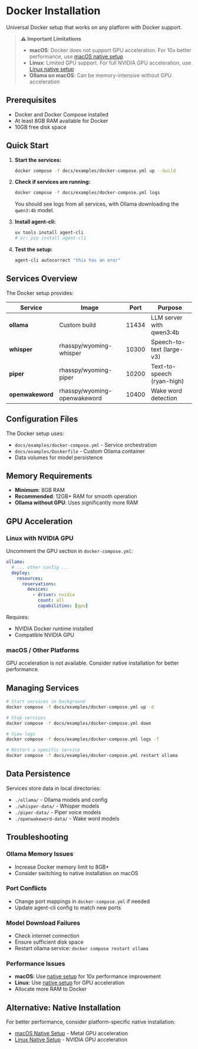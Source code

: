 # Docker Installation

Universal Docker setup that works on any platform with Docker support.

> **⚠️ Important Limitations**
> - **macOS**: Docker does not support GPU acceleration. For 10x better performance, use [macOS native setup](macos.md)
> - **Linux**: Limited GPU support. For full NVIDIA GPU acceleration, use [Linux native setup](linux.md)
> - **Ollama on macOS**: Can be memory-intensive without GPU acceleration

## Prerequisites

- Docker and Docker Compose installed
- At least 8GB RAM available for Docker
- 10GB free disk space

## Quick Start

1. **Start the services:**
   ```bash
   docker compose -f docs/examples/docker-compose.yml up --build
   ```

2. **Check if services are running:**
   ```bash
   docker compose -f docs/examples/docker-compose.yml logs
   ```

   You should see logs from all services, with Ollama downloading the `qwen3:4b` model.

3. **Install agent-cli:**
   ```bash
   uv tools install agent-cli
   # or: pip install agent-cli
   ```

4. **Test the setup:**
   ```bash
   agent-cli autocorrect "this has an eror"
   ```

## Services Overview

The Docker setup provides:

| Service | Image | Port | Purpose |
|---------|-------|------|---------|
| **ollama** | Custom build | 11434 | LLM server with qwen3:4b |
| **whisper** | rhasspy/wyoming-whisper | 10300 | Speech-to-text (large-v3) |
| **piper** | rhasspy/wyoming-piper | 10200 | Text-to-speech (ryan-high) |
| **openwakeword** | rhasspy/wyoming-openwakeword | 10400 | Wake word detection |

## Configuration Files

The Docker setup uses:
- `docs/examples/docker-compose.yml` - Service orchestration
- `docs/examples/Dockerfile` - Custom Ollama container
- Data volumes for model persistence

## Memory Requirements

- **Minimum**: 8GB RAM
- **Recommended**: 12GB+ RAM for smooth operation
- **Ollama without GPU**: Uses significantly more RAM

## GPU Acceleration

### Linux with NVIDIA GPU

Uncomment the GPU section in `docker-compose.yml`:

```yaml
ollama:
  # ... other config ...
  deploy:
    resources:
      reservations:
        devices:
          - driver: nvidia
            count: all
            capabilities: [gpu]
```

Requires:
- NVIDIA Docker runtime installed
- Compatible NVIDIA GPU

### macOS / Other Platforms

GPU acceleration is not available. Consider native installation for better performance.

## Managing Services

```bash
# Start services in background
docker compose -f docs/examples/docker-compose.yml up -d

# Stop services
docker compose -f docs/examples/docker-compose.yml down

# View logs
docker compose -f docs/examples/docker-compose.yml logs -f

# Restart a specific service
docker compose -f docs/examples/docker-compose.yml restart ollama
```

## Data Persistence

Services store data in local directories:
- `./ollama/` - Ollama models and config
- `./whisper-data/` - Whisper models
- `./piper-data/` - Piper voice models
- `./openwakeword-data/` - Wake word models

## Troubleshooting

### Ollama Memory Issues
- Increase Docker memory limit to 8GB+
- Consider switching to native installation on macOS

### Port Conflicts
- Change port mappings in `docker-compose.yml` if needed
- Update agent-cli config to match new ports

### Model Download Failures
- Check internet connection
- Ensure sufficient disk space
- Restart ollama service: `docker compose restart ollama`

### Performance Issues
- **macOS**: Use [native setup](macos.md) for 10x performance improvement
- **Linux**: Use [native setup](linux.md) for GPU acceleration
- Allocate more RAM to Docker

## Alternative: Native Installation

For better performance, consider platform-specific native installation:
- [macOS Native Setup](macos.md) - Metal GPU acceleration
- [Linux Native Setup](linux.md) - NVIDIA GPU acceleration
